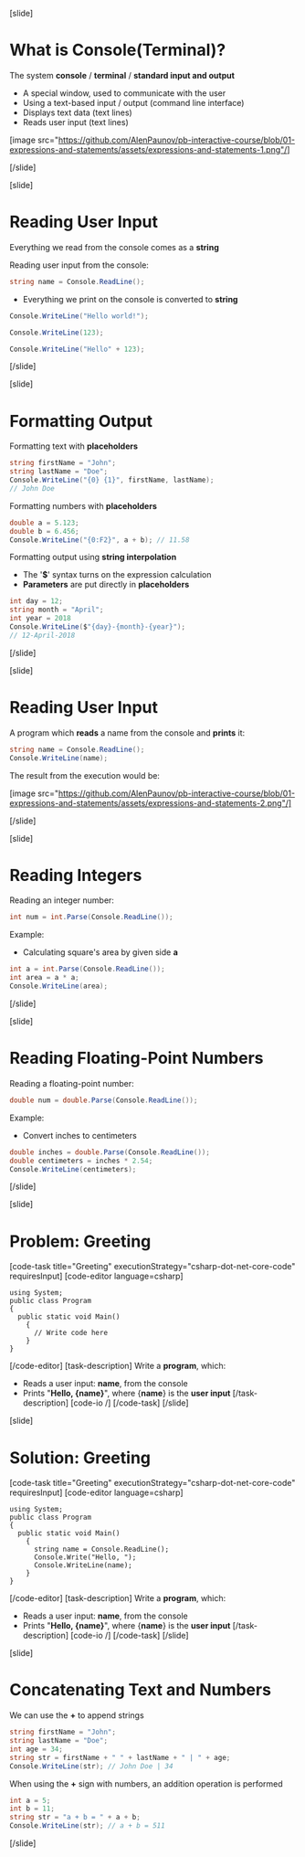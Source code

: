 [slide]
# What is Console(Terminal)?
The system **console** / **terminal** / **standard input and output**

  * A special window, used to communicate with the user
  * Using a text-based input / output (command line interface)
  * Displays text data (text lines)
  * Reads user input (text lines)

[image src="https://github.com/AlenPaunov/pb-interactive-course/blob/01-expressions-and-statements/assets/expressions-and-statements-1.png"/]

[/slide]

[slide]

# Reading User Input
Everything we read from the console comes as a **string**

Reading user input from the console:

```csharp
string name = Console.ReadLine();
```
* Everything we print on the console is converted to **string**
```csharp
Console.WriteLine("Hello world!");
```
```csharp
Console.WriteLine(123);
```
```csharp
Console.WriteLine("Hello" + 123);
```

[/slide]

[slide]

# Formatting Output
Formatting text with **placeholders**

```csharp
string firstName = "John";
string lastName = "Doe";
Console.WriteLine("{0} {1}", firstName, lastName);
// John Doe
```
Formatting numbers with **placeholders**

```csharp
double a = 5.123;
double b = 6.456;
Console.WriteLine("{0:F2}", a + b); // 11.58
```
Formatting output using **string interpolation**

  * The '**$**' syntax turns on the expression calculation
  * **Parameters** are put directly in **placeholders**
```csharp
int day = 12;
string month = "April";
int year = 2018
Console.WriteLine($"{day}-{month}-{year}");
// 12-April-2018
```
[/slide]

[slide]

# Reading User Input
A program which **reads** a name from the console and **prints** it:

```csharp
string name = Console.ReadLine();
Console.WriteLine(name);
```
The result from the execution would be:

[image src="https://github.com/AlenPaunov/pb-interactive-course/blob/01-expressions-and-statements/assets/expressions-and-statements-2.png"/]

[/slide]

[slide]

# Reading Integers
Reading an integer number:

```csharp
int num = int.Parse(Console.ReadLine());
```
Example: 

  * Calculating square's area by given side **a**
  ```csharp
  int a = int.Parse(Console.ReadLine());
  int area = a * a;
  Console.WriteLine(area);
  ```

[/slide]

[slide]

# Reading Floating-Point Numbers
Reading a floating-point number:

```csharp
double num = double.Parse(Console.ReadLine());
```
Example: 

  * Convert inches to centimeters
```csharp
double inches = double.Parse(Console.ReadLine());
double centimeters = inches * 2.54;
Console.WriteLine(centimeters);
```
[/slide]

[slide]
# Problem: Greeting
[code-task title="Greeting" executionStrategy="csharp-dot-net-core-code" requiresInput]
[code-editor language=csharp]
```
using System;
public class Program
{
  public static void Main()
    {
      // Write code here
    }
}
```
[/code-editor]
[task-description]
Write a **program**, which:

  * Reads a user input: **name**, from the console
  * Prints "**Hello, {name}**", where {**name**} is the **user input**
[/task-description]
[code-io /]
[/code-task]
[/slide]

[slide]
# Solution: Greeting
[code-task title="Greeting" executionStrategy="csharp-dot-net-core-code" requiresInput]
[code-editor language=csharp]
```
using System;
public class Program
{
  public static void Main()
    {
      string name = Console.ReadLine();
      Console.Write("Hello, ");
      Console.WriteLine(name);
    }
}
```
[/code-editor]
[task-description]
Write a **program**, which:

  * Reads a user input: **name**, from the console
  * Prints "**Hello, {name}**", where {**name**} is the **user input**
[/task-description]
[code-io /]
[/code-task]
[/slide]

[slide]
# Concatenating Text and Numbers
We can use the **+** to append strings

```csharp
string firstName = "John";
string lastName = "Doe";
int age = 34;
string str = firstName + " " + lastName + " | " + age;
Console.WriteLine(str); // John Doe | 34
```
When using the **+** sign with numbers, an addition operation is performed

```csharp
int a = 5;
int b = 11;
string str = "a + b = " + a + b;
Console.WriteLine(str); // a + b = 511
```
[/slide]